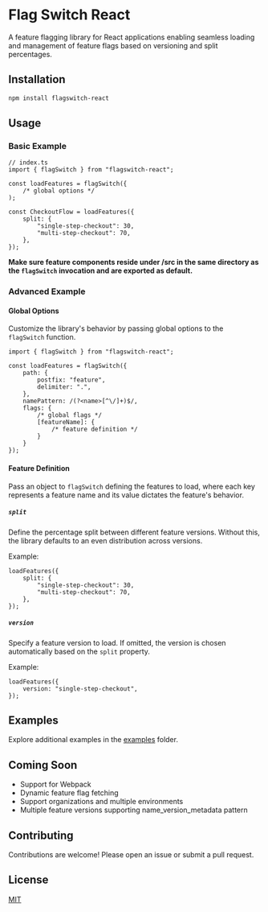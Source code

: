 # Flag Switch React

A feature flagging library for React applications enabling seamless loading and management of feature flags based on versioning and split percentages.

## Installation

```bash
npm install flagswitch-react
```

## Usage

### Basic Example
```tsx
// index.ts
import { flagSwitch } from "flagswitch-react";

const loadFeatures = flagSwitch({
    /* global options */
);

const CheckoutFlow = loadFeatures({
    split: {
        "single-step-checkout": 30,
        "multi-step-checkout": 70,
    },
});
```

**Make sure feature components reside under /src in the same directory as the `flagSwitch` invocation and are exported as default.**

### Advanced Example

#### Global Options

Customize the library's behavior by passing global options to the `flagSwitch` function.

```tsx
import { flagSwitch } from "flagswitch-react";

const loadFeatures = flagSwitch({
    path: {
        postfix: "feature",
        delimiter: ".",
    },
    namePattern: /(?<name>[^\/]+)$/,
    flags: {
        /* global flags */
        [featureName]: {
            /* feature definition */
        }
    }
});
```

#### Feature Definition

Pass an object to `flagSwitch` defining the features to load, where each key represents a feature name and its value dictates the feature's behavior.

##### `split`

Define the percentage split between different feature versions. Without this, the library defaults to an even distribution across versions.

Example:

```tsx
loadFeatures({
    split: {
        "single-step-checkout": 30,
        "multi-step-checkout": 70,
    },
});
```

##### `version`

Specify a feature version to load. If omitted, the version is chosen automatically based on the `split` property.

Example:

```tsx
loadFeatures({
    version: "single-step-checkout",
});
```

## Examples

Explore additional examples in the [examples](https://github.com/arseniyx/flagswitch-react/tree/main/examples) folder.

## Coming Soon

- Support for Webpack
- Dynamic feature flag fetching
- Support organizations and multiple environments
- Multiple feature versions supporting name_version_metadata pattern

## Contributing

Contributions are welcome! Please open an issue or submit a pull request.

## License

[MIT](https://choosealicense.com/licenses/mit/)